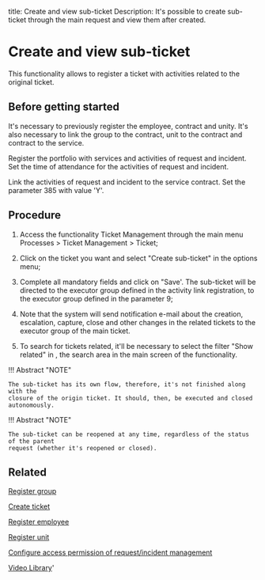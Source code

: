 title: Create and view sub-ticket
Description: It's possible to create sub-ticket through the main request and view them after created.
# Create and view sub-ticket

This functionality allows to register a ticket with activities related to the original ticket.

Before getting started
--------------------------

It's necessary to previously register the employee, contract and unity. It's
also necessary to link the group to the contract, unit to the contract and
contract to the service.

Register the portfolio with services and activities of request and incident. Set
the time of attendance for the activities of request and incident.

Link the activities of request and incident to the service contract. Set the
parameter 385 with value 'Y'.

Procedure
-------------

1.  Access the functionality Ticket Management through the main menu Processes
    \> Ticket Management \> Ticket;

2.  Click on the ticket you want and select "Create sub-ticket" in the
    options menu;

3.  Complete all mandatory fields and click on "Save'. The sub-ticket will
    be directed to the executor group defined in the activity link registration,
    to the executor group defined in the parameter 9;

4.  Note that the system will send notification e-mail about the creation,
    escalation, capture, close and other changes in the related tickets to the
    executor group of the main ticket.
    
5.  To search for tickets related, it'll be necessary to select the filter "Show related" in ,
    the search area in the main screen of the functionality.


        
!!! Abstract "NOTE"
    
    The sub-ticket has its own flow, therefore, it's not finished along with the
    closure of the origin ticket. It should, then, be executed and closed autonomously.
    
!!! Abstract "NOTE"
    
    The sub-ticket can be reopened at any time, regardless of the status of the parent 
    request (whether it's reopened or closed).

Related
-----------

[Register group](/en-us/citsmart-platform-9/initial-settings/access-settings/user/register-groups.html)

[Create ticket](/en-us/citsmart-platform-9/processes/tickets/use/create-ticket.html)

[Register employee](/en-us/citsmart-platform-9/initial-settings/access-settings/user/register-employee.html)

[Register unit](/en-us/citsmart-platform-9/platform-administration/region-and-language/register-unit.html)

[Configure access permission of request/incident management](/en-us/citsmart-platform-9/processes/tickets/configuration/access-ticket-management.html)

<i class='fa fa-youtube-play  fa-2x' style='color:#97ce17;vertical-align: middle;'> </i> [Video Library](https://www.youtube.com/playlist?list=PLB5qK2uzf2RNrJnhiXj3dbmgsm9-quhfz)'

<!-- !!! tip "About"

    <b>Product/Version:</b> CITSmart | 9.00 &nbsp;&nbsp;
    <b>Updated:</b>01/03/2019 – Larissa Lourenço

